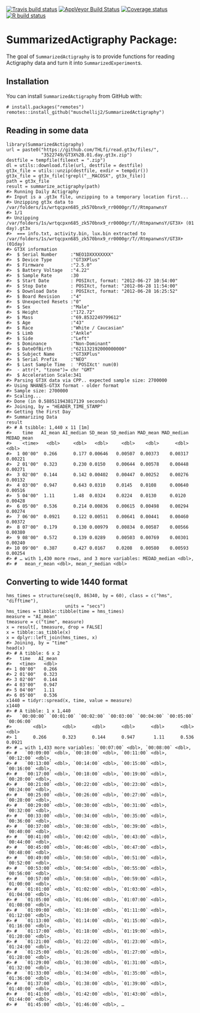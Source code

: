 
<!-- badges: start -->

[![Travis build
status](https://travis-ci.com/muschellij2/SummarizedActigraphy.svg?branch=master)](https://travis-ci.com/muschellij2/SummarizedActigraphy)
[![AppVeyor Build
Status](https://ci.appveyor.com/api/projects/status/github/muschellij2/SummarizedActigraphy?branch=master&svg=true)](https://ci.appveyor.com/project/muschellij2/SummarizedActigraphy)
[![Coverage
status](https://codecov.io/gh/muschellij2/SummarizedActigraphy/branch/master/graph/badge.svg)](https://codecov.io/gh/muschellij2/SummarizedActigraphy)
[![R build
status](https://github.com/muschellij2/SummarizedActigraphy/workflows/R-CMD-check/badge.svg)](https://github.com/muschellij2/SummarizedActigraphy/actions)
<!-- badges: end -->

<!-- README.md is generated from README.Rmd. Please edit that file -->

# SummarizedActigraphy Package:

The goal of `SummarizedActigraphy` is to provide functions for reading
Actigraphy data and turn it into `SummarizedExperiment`s.

## Installation

You can install `SummarizedActigraphy` from GitHub with:

    # install.packages("remotes")
    remotes::install_github("muschellij2/SummarizedActigraphy")

## Reading in some data

    library(SummarizedActigraphy)
    url = paste0("https://github.com/THLfi/read.gt3x/files/",
                 "3522749/GT3X%2B.01.day.gt3x.zip")
    destfile = tempfile(fileext = ".zip")
    dl = utils::download.file(url, destfile = destfile)
    gt3x_file = utils::unzip(destfile, exdir = tempdir())
    gt3x_file = gt3x_file[!grepl("__MACOSX", gt3x_file)]
    path = gt3x_file
    result = summarize_actigraphy(path)
    #> Running Daily Actigraphy
    #> Input is a .gt3x file, unzipping to a temporary location first...
    #> Unzipping gt3x data to /var/folders/1s/wrtqcpxn685_zk570bnx9_rr0000gr/T//RtmpanwnsY
    #> 1/1
    #> Unzipping /var/folders/1s/wrtqcpxn685_zk570bnx9_rr0000gr/T//RtmpanwnsY/GT3X+ (01 day).gt3x
    #>  === info.txt, activity.bin, lux.bin extracted to /var/folders/1s/wrtqcpxn685_zk570bnx9_rr0000gr/T//RtmpanwnsY/GT3X+(01day)
    #> GT3X information
    #>  $ Serial Number     :"NEO1DXXXXXXXX"
    #>  $ Device Type       :"GT3XPlus"
    #>  $ Firmware          :"2.5.0"
    #>  $ Battery Voltage   :"4.22"
    #>  $ Sample Rate       :30
    #>  $ Start Date        : POSIXct, format: "2012-06-27 10:54:00"
    #>  $ Stop Date         : POSIXct, format: "2012-06-28 11:54:00"
    #>  $ Download Date     : POSIXct, format: "2012-06-28 16:25:52"
    #>  $ Board Revision    :"4"
    #>  $ Unexpected Resets :"0"
    #>  $ Sex               :"Male"
    #>  $ Height            :"172.72"
    #>  $ Mass              :"69.8532249799612"
    #>  $ Age               :"43"
    #>  $ Race              :"White / Caucasian"
    #>  $ Limb              :"Ankle"
    #>  $ Side              :"Left"
    #>  $ Dominance         :"Non-Dominant"
    #>  $ DateOfBirth       :"621132192000000000"
    #>  $ Subject Name      :"GT3XPlus"
    #>  $ Serial Prefix     :"NEO"
    #>  $ Last Sample Time  : 'POSIXct' num(0) 
    #>  - attr(*, "tzone")= chr "GMT"
    #>  $ Acceleration Scale:341
    #> Parsing GT3X data via CPP.. expected sample size: 2700000
    #> Using NHANES-GT3X format - older format
    #> Sample size: 2700000
    #> Scaling...
    #> Done (in 0.588511943817139 seconds)
    #> Joining, by = "HEADER_TIME_STAMP"
    #> Getting the First Day
    #> Summarizing Data
    result
    #> # A tsibble: 1,440 x 11 [1m]
    #>    time   AI_mean AI_median SD_mean SD_median MAD_mean MAD_median MEDAD_mean
    #>    <time>   <dbl>     <dbl>   <dbl>     <dbl>    <dbl>      <dbl>      <dbl>
    #>  1 00'00"  0.266      0.177 0.00646   0.00507  0.00373    0.00317    0.00221
    #>  2 01'00"  0.323      0.230 0.0150    0.00644  0.00578    0.00448    0.00271
    #>  3 02'00"  0.144      0.142 0.00402   0.00447  0.00252    0.00276    0.00132
    #>  4 03'00"  0.947      0.643 0.0310    0.0145   0.0108     0.00640    0.00516
    #>  5 04'00"  1.11       1.48  0.0324    0.0224   0.0130     0.0120     0.00428
    #>  6 05'00"  0.536      0.214 0.00836   0.00615  0.00498    0.00294    0.00274
    #>  7 06'00"  0.0921     0.122 0.00511   0.00641  0.00441    0.00460    0.00372
    #>  8 07'00"  0.179      0.130 0.00979   0.00834  0.00587    0.00566    0.00380
    #>  9 08'00"  0.572      0.139 0.0289    0.00503  0.00769    0.00301    0.00240
    #> 10 09'00"  0.387      0.427 0.0167    0.0208   0.00580    0.00593    0.00254
    #> # … with 1,430 more rows, and 3 more variables: MEDAD_median <dbl>,
    #> #   mean_r_mean <dbl>, mean_r_median <dbl>

## Converting to wide 1440 format

    hms_times = structure(seq(0, 86340, by = 60), class = c("hms", "difftime"),
                          units = "secs")
    hms_times = tibble::tibble(time = hms_times)
    measure = "AI_mean"
    tmeasure = c("time", measure)
    x = result[, tmeasure, drop = FALSE]
    x = tibble::as_tibble(x)
    x = dplyr::left_join(hms_times, x)
    #> Joining, by = "time"
    head(x)
    #> # A tibble: 6 x 2
    #>   time   AI_mean
    #>   <time>   <dbl>
    #> 1 00'00"   0.266
    #> 2 01'00"   0.323
    #> 3 02'00"   0.144
    #> 4 03'00"   0.947
    #> 5 04'00"   1.11 
    #> 6 05'00"   0.536
    x1440 = tidyr::spread(x, time, value = measure)
    x1440
    #> # A tibble: 1 x 1,440
    #>   `00:00:00` `00:01:00` `00:02:00` `00:03:00` `00:04:00` `00:05:00` `00:06:00`
    #>        <dbl>      <dbl>      <dbl>      <dbl>      <dbl>      <dbl>      <dbl>
    #> 1      0.266      0.323      0.144      0.947       1.11      0.536     0.0921
    #> # … with 1,433 more variables: `00:07:00` <dbl>, `00:08:00` <dbl>,
    #> #   `00:09:00` <dbl>, `00:10:00` <dbl>, `00:11:00` <dbl>, `00:12:00` <dbl>,
    #> #   `00:13:00` <dbl>, `00:14:00` <dbl>, `00:15:00` <dbl>, `00:16:00` <dbl>,
    #> #   `00:17:00` <dbl>, `00:18:00` <dbl>, `00:19:00` <dbl>, `00:20:00` <dbl>,
    #> #   `00:21:00` <dbl>, `00:22:00` <dbl>, `00:23:00` <dbl>, `00:24:00` <dbl>,
    #> #   `00:25:00` <dbl>, `00:26:00` <dbl>, `00:27:00` <dbl>, `00:28:00` <dbl>,
    #> #   `00:29:00` <dbl>, `00:30:00` <dbl>, `00:31:00` <dbl>, `00:32:00` <dbl>,
    #> #   `00:33:00` <dbl>, `00:34:00` <dbl>, `00:35:00` <dbl>, `00:36:00` <dbl>,
    #> #   `00:37:00` <dbl>, `00:38:00` <dbl>, `00:39:00` <dbl>, `00:40:00` <dbl>,
    #> #   `00:41:00` <dbl>, `00:42:00` <dbl>, `00:43:00` <dbl>, `00:44:00` <dbl>,
    #> #   `00:45:00` <dbl>, `00:46:00` <dbl>, `00:47:00` <dbl>, `00:48:00` <dbl>,
    #> #   `00:49:00` <dbl>, `00:50:00` <dbl>, `00:51:00` <dbl>, `00:52:00` <dbl>,
    #> #   `00:53:00` <dbl>, `00:54:00` <dbl>, `00:55:00` <dbl>, `00:56:00` <dbl>,
    #> #   `00:57:00` <dbl>, `00:58:00` <dbl>, `00:59:00` <dbl>, `01:00:00` <dbl>,
    #> #   `01:01:00` <dbl>, `01:02:00` <dbl>, `01:03:00` <dbl>, `01:04:00` <dbl>,
    #> #   `01:05:00` <dbl>, `01:06:00` <dbl>, `01:07:00` <dbl>, `01:08:00` <dbl>,
    #> #   `01:09:00` <dbl>, `01:10:00` <dbl>, `01:11:00` <dbl>, `01:12:00` <dbl>,
    #> #   `01:13:00` <dbl>, `01:14:00` <dbl>, `01:15:00` <dbl>, `01:16:00` <dbl>,
    #> #   `01:17:00` <dbl>, `01:18:00` <dbl>, `01:19:00` <dbl>, `01:20:00` <dbl>,
    #> #   `01:21:00` <dbl>, `01:22:00` <dbl>, `01:23:00` <dbl>, `01:24:00` <dbl>,
    #> #   `01:25:00` <dbl>, `01:26:00` <dbl>, `01:27:00` <dbl>, `01:28:00` <dbl>,
    #> #   `01:29:00` <dbl>, `01:30:00` <dbl>, `01:31:00` <dbl>, `01:32:00` <dbl>,
    #> #   `01:33:00` <dbl>, `01:34:00` <dbl>, `01:35:00` <dbl>, `01:36:00` <dbl>,
    #> #   `01:37:00` <dbl>, `01:38:00` <dbl>, `01:39:00` <dbl>, `01:40:00` <dbl>,
    #> #   `01:41:00` <dbl>, `01:42:00` <dbl>, `01:43:00` <dbl>, `01:44:00` <dbl>,
    #> #   `01:45:00` <dbl>, `01:46:00` <dbl>, …
